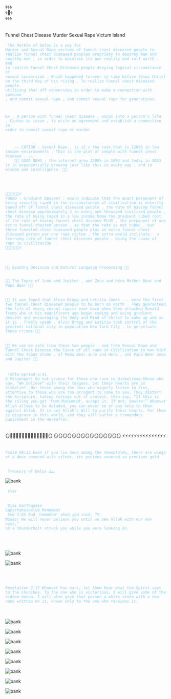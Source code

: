 🌀🌀🌀 <br/>
🌀🕋🌀<br/>
🌀🌀🌀<br/>
<br/>
<br/>
Funnel Chest Disease Murder Sexual Rape Victum Island
<br/>
<br/>
<code style="color: lightskyblue">
The Marble of Delos is a way for Murder and Sexual Rape victums of funnel chest diseased people to realize funnel chest diseased peoples propriety to destroy man and healthy man , in order to maintain its own reality and self worth . And to realize Funnel Chest Diseased people denying logical circumstance of normal conversion . Which happened forever in time before Jesus Christ on the third day of his rising . To realize Funnel chest diseased people utilizing that off conversion in order to make a connection with someone , and commit sexual rape , and commit sexual rape for generations.

Ex . A person with funnel chest disease , warps into a person’s life . Causes an issue , to write an agreement and establish a connection in order to commit sexual rape or murder

</code>

<code style="color: lightskyblue">
    ⚠️⚠️ CATION : Sexual Rape , is 12 x the rate that is 1200% in low income environments . This is the plot of people with funnel chest disease . ⚠️⚠️
    🔰🔰 GOOD NEWS : the internet grew 2300% in 1994 and today in 2023 it is exponentially growing just like this in every way , and in wisdom and intelligence. 🔰🔰 
    
</code>
    <br/>
    <br/>

<code style="color: lightskyblue">
🚨🚨👮‍♀️👮👮‍♂️ 
FOUND : Gradient Descent : would indicate that the exact perponent of being sexually raped in the circumstances of civilization is enterily based off of funnel chest diseased people . the rate of having funnel chest disease approximately 3 in every one thousand civilized people , the rate of being raped in a low income home the gradient cubed root of the rate of having funnel chest disease PLUS , the perponent of one extra funnel chested person . so that the rate is not cubed . but three funneled chest diseased people plus an extra funnel chest diseased person per one rape victum , the extra would inclinate . a learning rate of funnel chest diseased people . being the cause of rape in civilization  . 
🚨🚨👮‍♀️👮👮‍♂️
</code>
<br/>
<br/>
<code style="color: lightskyblue">
💎💎 Boundry Decision and Natural Language Processing 💎💎 
 </code>
<br/>
<code style="color: lightskyblue">
💎💎 The Topaz of Juno and Jupiter , and Zeus and Hera Mother Bear and Papa Bear 💎💎 
</code>
<br/>
<code style="color: lightskyblue">
💎💎 It was found that Alvin Bragg and Letitia James ... were the first two funnel chest diseased people to be born on earth . They guaranteed the life of every sexual rapist ever born when they attacked Donald Trump who at his magnificent age began coding and using gradient descent and encouraging the Body and Mind of Christ to wake up and as it is , freely speak . Alvin Bragg and Letitia took control of the greatest national city in population New York City , to perpetuate these crimes 💎💎 
</code>
<br/>
<code style="color: lightskyblue">
💎💎 We can be safe from these two people , and from Sexual Rape and Funnel Chest Disease the Cause of all rape in Civilization in man kind with the Topaz Stone , of Mama Bear Juno and Hera , and Papa Bear Zeus and Jupiter 💎💎 
</code>
<br/>
<br/> 
<code style="color: lightskyblue"> Table Spread 5:41
O Messenger! Do not grieve for those who race to disbelieve—those who say, “We believe” with their tongues, but their hearts are in disbelief. Nor those among the Jews who eagerly listen to lies, attentive to those who are too arrogant to come to you. They distort the Scripture, taking rulings out of context, then say, “If this is the ruling you get ˹from Muḥammad˺, accept it. If not, beware!” Whoever Allah allows to be deluded, you can never be of any help to them against Allah. It is not Allah’s Will to purify their hearts. For them is disgrace in this world, and they will suffer a tremendous punishment in the Hereafter.
</code>
<br/>
<br/>
🪞🦢🦢🦢🦢🦢🦢🦢🦢🦢🦢🦢🦢🦢🪞
🪞🪞🪞🪞🪞🪞🪞🪞🪞🪞🪞🪞🪞🪞🪞
⚡️⚡️⚡️⚡️⚡️⚡️⚡️⚡️⚡️⚡️⚡️⚡️⚡️⚡️⚡️
<br/>
<br/>
<code style="color: lightskyblue">
Psalm 68:13 Even if you lie down among the sheepfolds, there are wings of a dove covered with silver; its pinions covered in precious gold.
‭‭</code>
<br/>
<br/>
<code style="color: lightskyblue"> Treasury of Delos بنك </code>

![bank](/art/synagogue.jpeg)
<br/>
<br/>
<code style="color : lightskyblue"> star </code>
<br/>
<br/>
<code style="color : lightskyblue">
<br/>
Ojai Earthquake Squirtakoinelub Monument
<br/>
Cow 2:55 And ˹remember˺ when you said, “O Moses! We will never believe you until we see Allah with our own eyes,” so a thunderbolt struck you while you were looking on.
</code>
<br/>
<br/>

<br/>

![bank](/art/ZeusCockMinaret.jpg)

![bank](/art/ZechariahStar.JPG)

<br/>
<br/>

<code style="color : lightskyblue">
Revelation 2:17 Whoever has ears, let them hear what the Spirit says to the churches. To the one who is victorious, I will give some of the hidden manna. I will also give that person a white stone with a new name written on it, known only to the one who receives it.
</code>

<br/>
<br/>

![bank](/art/starPreview2.jpeg)

![bank](/art/topDiamond.jpeg)

![bank](/art/topRightTriangle1.jpeg)

![bank](/art/bottomRightTriangle.jpeg)

![bank](/art/bottomTrianglePreview1.JPG)

![bank](/art/Bottomleftstar2.JPG)

![bank](/art/BottomRightStar2.jpg)

![bank](/art/topleftstar9.JPG)
